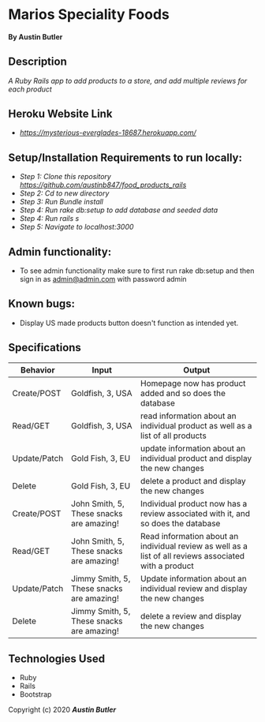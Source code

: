 # Marios Speciality Foods

#### By Austin Butler

## Description

_A Ruby Rails app to add products to a store, and add multiple reviews for each product_

## Heroku Website Link

* _https://mysterious-everglades-18687.herokuapp.com/_


## Setup/Installation Requirements to run locally:

* _Step 1: Clone this repository https://github.com/austinb847/food_products_rails_
* _Step 2: Cd to new directory_
* _Step 3: Run Bundle install_
* _Step 4: Run rake db:setup to add database and seeded data_
* _Step 4: Run rails s_
* _Step 5: Navigate to localhost:3000_

## Admin functionality:

* To see admin functionality make sure to first run rake db:setup and then sign in as admin@admin.com with password admin

## Known bugs:

* Display US made products button doesn't function as intended yet. 

## Specifications
| Behavior     	| Input                                     	| Output                                                                                                 	|
|--------------	|-------------------------------------------	|--------------------------------------------------------------------------------------------------------	|
| Create/POST  	| Goldfish, 3, USA                          	| Homepage now has product added and so does the database                                                	|
| Read/GET     	| Goldfish, 3, USA                          	| read information about an individual product as well as a list of all products                         	|
| Update/Patch 	| Gold Fish, 3, EU                          	| update information about an individual product and display the new changes                             	|
| Delete       	| Gold Fish, 3, EU                          	| delete a product and display the new changes                                                           	|
| Create/POST  	| John Smith, 5, These snacks are amazing!  	| Individual product now has a review associated with it, and so does the database                       	|
| Read/GET     	| John Smith, 5, These snacks are amazing!  	| Read information about an individual review as well as a list of all reviews associated with a product 	|
| Update/Patch 	| Jimmy Smith, 5, These snacks are amazing! 	| Update information about an individual review and display the new changes                              	|
| Delete       	| Jimmy Smith, 5, These snacks are amazing! 	| delete a review and display the new changes                                                            	|

## Technologies Used

* Ruby
* Rails
* Bootstrap

Copyright (c) 2020 **_Austin Butler_**
